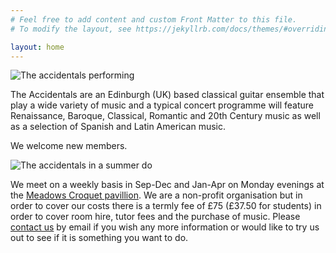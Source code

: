 ```yaml
---
# Feel free to add content and custom Front Matter to this file.
# To modify the layout, see https://jekyllrb.com/docs/themes/#overriding-theme-defaults

layout: home
---
```


![The accidentals performing](/images/assets/accidentals.png)

<p/>

The Accidentals are an Edinburgh (UK) based classical guitar ensemble
that play a wide variety of music and a typical concert
programme will feature Renaissance, Baroque, Classical, Romantic
and 20th Century music as well as a selection of Spanish and Latin
American music.

We welcome new members.

<p/>

![The accidentals in a summer do](/images/assets/accidentals3.jpg)

We meet on a weekly basis in Sep-Dec and Jan-Apr on Monday evenings
at the [Meadows Croquet
pavillion](https://meadowscroquet.org.uk/club/find.php).  We are a
non-profit organisation but in order to cover our costs there is a
termly fee of £75 (£37.50 for students) in order to cover room hire,
tutor fees and the purchase of music. Please [contact
us](mailto:mario@epcc.ed.ac.uk) by email if you wish any more
information or would like to try us out to see if it is something
you want to do.

